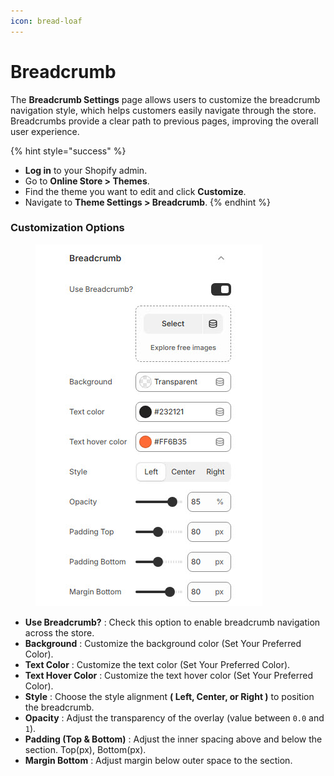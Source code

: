 ```yaml
---
icon: bread-loaf
---
```


# Breadcrumb

The **Breadcrumb Settings** page allows users to customize the breadcrumb navigation style, which helps customers easily navigate through the store. Breadcrumbs provide a clear path to previous pages, improving the overall user experience.

{% hint style="success" %}
* **Log in** to your Shopify admin.
* Go to **Online Store > Themes**.
* Find the theme you want to edit and click **Customize**.
* Navigate to **Theme Settings > Breadcrumb**.
{% endhint %}

### **Customization Options**

<figure><img src="../.gitbook/assets/breadcrumb-01.jpg" alt=""><figcaption></figcaption></figure>

* **Use Breadcrumb?** : Check this option to enable breadcrumb navigation across the store.
* **Background** : Customize the background color (Set Your Preferred Color).
* **Text Color** : Customize the text color (Set Your Preferred Color).
* **Text Hover Color** : Customize the text hover color (Set Your Preferred Color).
* **Style** : Choose the style alignment **( Left, Center, or Right )** to position the breadcrumb.
* **Opacity** : Adjust the transparency of the overlay (value between `0.0` and `1`).
* **Padding (Top & Bottom)** : Adjust the inner spacing above and below the section. Top(px), Bottom(px).
* **Margin Bottom** : Adjust margin below outer space to the section.
